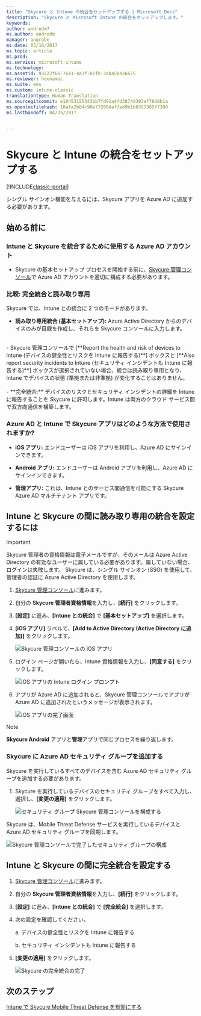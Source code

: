 ```yaml
---
title: "Skycure と Intune の統合をセットアップする | Microsoft Docs"
description: "Skycure と Microsoft Intune の統合をセットアップします。"
keywords: 
author: andredm7
ms.author: andredm
manager: angrobe
ms.date: 03/16/2017
ms.topic: article
ms.prod: 
ms.service: microsoft-intune
ms.technology: 
ms.assetid: 93722f66-7641-4a3f-b1fb-3a0a58a36675
ms.reviewer: heenamac
ms.suite: ems
ms.custom: intune-classic
translationtype: Human Translation
ms.sourcegitcommit: e10453155343bb7fd91a4fd3874d393ef78d0b1a
ms.openlocfilehash: 18afa2b84c90e77280daf7ed9b1b8357365f7380
ms.lasthandoff: 04/25/2017


---
```


# <a name="set-up-the-skycure-integration-with-intune"></a>Skycure と Intune の統合をセットアップする

[!INCLUDE[classic-portal](../includes/classic-portal.md)]

シングル サインオン機能を与えるには、Skycure アプリを Azure AD に追加する必要があります。

## <a name="before-you-begin"></a>始める前に

### <a name="azure-ad-account-used-to-integrate-intune-and-skycure"></a>Intune と Skycure を統合するために使用する Azure AD アカウント

-   Skycure の基本セットアップ プロセスを開始する前に、[Skycure 管理コンソール](https://aad.skycure.com)で Azure AD アカウントを適切に構成する必要があります。

### <a name="full-integration-vs-read-only"></a>比較: 完全統合と読み取り専用

Skycure では、Intune との統合に 2 つのモードがあります。

-   **読み取り専用統合 (基本セットアップ):** Azure Active Directory からのデバイスのみが目録を作成し、それらを Skycure コンソールに入力します。
<br>
    -   Skycure 管理コンソールで [**Report the health and risk of devices to Intune (デバイスの健全性とリスクを Intune に報告する)**] ボックスと [**Also report security incidents to Intune (セキュリティ インシデントも Intune に報告する)**] ボックスが選択されていない場合、統合は読み取り専用となり、Intune でデバイスの状態 (準拠または非準拠) が変化することはありません。
<br></br>
-   **完全統合:** デバイスのリスクとセキュリティ インシデントの詳細を Intune に報告することを Skycure に許可します。Intune は両方のクラウド サービス間で双方向通信を構築します。

### <a name="how-the-skycure-apps-are-used-with-azure-ad-and-intune"></a>Azure AD と Intune で Skycure アプリはどのような方法で使用されますか?

-   **iOS アプリ:** エンドユーザーは iOS アプリを利用し、Azure AD にサインインできます。

-   **Android アプリ:** エンドユーザーは Android アプリを利用し、Azure AD にサインインできます。

-   **管理アプリ:** これは、Intune とのサービス間通信を可能にする Skycure Azure AD マルチテナント アプリです。

## <a name="to-set-up-the-read-only-integration-between-intune-and-skycure"></a>Intune と Skycure の間に読み取り専用の統合を設定するには

> [!IMPORTANT]
> Skycure 管理者の資格情報は電子メールですが、そのメールは Azure Active Directory の有効なユーザーに属している必要があります。属していない場合、ログインは失敗します。 Skycure は、シングル サインオン (SSO) を使用して、管理者の認証に Azure Active Directory を使用します。

1.  [Skycure 管理コンソール](https://aad.skycure.com)に進みます。

2.  自分の **Skycure 管理者資格情報**を入力し、**[続行]** をクリックします。

3.  **[設定]** に進み、**[Intune との統合]** で **[基本セットアップ]** を選択します。

4.  **[iOS アプリ]** ラベルで、**[Add to Active Directory (Active Directory に追加)]** をクリックします。

    ![Skycure 管理コンソールの iOS アプリ](../media/mtp/skycure-setup-1.png)

5.  ログイン ページが開いたら、Intune 資格情報を入力し、**[同意する]** をクリックします。

    ![iOS アプリの Intune ログイン プロンプト](../media/mtp/skycure-setup-2.png)

6.  アプリが Azure AD に追加されると、Skycure 管理コンソールでアプリが Azure AD に追加されたというメッセージが表示されます。

    ![iOS アプリの完了画面](../media/mtp/skycure-setup-3.png)

> [!NOTE]
> **Skycure Android** アプリと**管理**アプリで同じプロセスを繰り返します。

### <a name="add-an-azure-ad-security-group-into-skycure"></a>Skycure に Azure AD セキュリティ グループを追加する

Skycure を実行しているすべてのデバイスを含む Azure AD セキュリティ グループを追加する必要があります。

1.  Skycure を実行しているデバイスのセキュリティ グループをすべて入力し、選択し、**[変更の適用]** をクリックします。

    ![セキュリティ グループ Skycure 管理コンソールを構成する](../media/mtp/skycure-setup-4.png)

Skycure は、Mobile Threat Defense サービスを実行しているデバイスと Azure AD セキュリティ グループを同期します。

![Skycure 管理コンソールで完了したセキュリティ グループの構成](../media/mtp/skycure-setup-5.png)

## <a name="set-up-the-full-integration-between-intune-and-skycure"></a>Intune と Skycure の間に完全統合を設定する

1.  [Skycure 管理コンソール](https://aad.skycure.com)に進みます。

2.  自分の **Skycure 管理者資格情報**を入力し、**[続行]** をクリックします。

3.  **[設定]** に進み、**[Intune との統合]** で **[完全統合]** を選択します。

4.  次の設定を確認してください。

    a.  デバイスの健全性とリスクを Intune に報告する

    b.  セキュリティ インシデントも Intune に報告する

5.  **[変更の適用]** をクリックします。

    ![Skycure の完全統合の完了](../media/mtp/skycure-setup-6.png)

## <a name="next-steps"></a>次のステップ

[Intune で Skycure Mobile Threat Defense を有効にする](https://docs.microsoft.com/intune/deploy-use/enable-skycure-mobile-threat-defense-in-intune)

